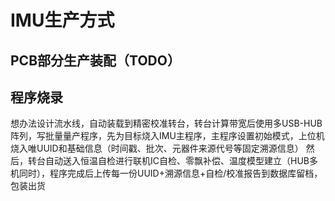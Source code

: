 # IMU生产方式
## PCB部分生产装配（TODO）
## 程序烧录
想办法设计流水线，自动装载到精密校准转台，转台计算带宽后使用多USB-HUB阵列，写批量量产程序，先为目标烧入IMU主程序，主程序设置初始模式，上位机烧入唯UUID和基础信息（时间戳、批次、元器件来源代号等固定溯源信息）
然后，转台自动送入恒温自检进行联机IC自检、零飘补偿、温度模型建立（HUB多机同时），程序完成后上传每一份UUID+溯源信息+自检/校准报告到数据库留档，包装出货
